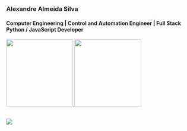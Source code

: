 ### Alexandre Almeida Silva
#### Computer Engineering | Control and Automation Engineer | Full Stack Python / JavaScript Developer
  <div align="left">
  <a href="https://github.com/DamienFinarfim">
  <img height="180em" src="https://github-readme-stats.vercel.app/api?username=DamienFinarfim&show_icons=true&theme=github_dark&include_all_commits=true&count_private=true"/>
  <img height="180em" src="https://github-readme-stats.vercel.app/api/top-langs/?username=DamienFinarfim&layout=compact&langs_count=7&theme=github_dark"/>
</div>
  
  ##
  
<div>
  <a href="https://www.linkedin.com/in/alexandre-almeida-silva-57b626186/" target="_blank"><img src="https://img.shields.io/badge/-LinkedIn-%230077B5?style=for-the-badge&logo=linkedin&logoColor=white" target="_blank"></a> 
</div>
